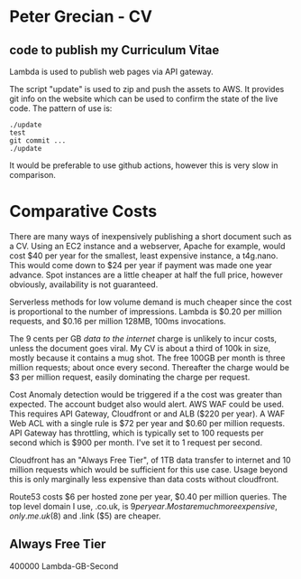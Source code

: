 # Peter Grecian - CV
## code to publish my Curriculum Vitae 
Lambda is used to publish web pages via API gateway.

The script "update" is used to zip and push the assets to AWS.  It provides git info on the website which can be used to confirm the state of the live code.  The pattern of use is:
```
./update
test
git commit ...
./update
```
It would be preferable to use github actions, however this is very slow in comparison.
# Comparative Costs
There are many ways of inexpensively publishing a short document such as a CV.  Using an EC2
instance and a webserver, Apache for example, would cost $40 per year for the smallest, least expensive instance, a t4g.nano.  This would come down to $24 per year if payment was made one year advance.  Spot instances are a little cheaper at half the full price, however obviously, availability is not guaranteed.

Serverless methods for low volume demand is much cheaper since the cost is proportional to the number of impressions.  Lambda is $0.20 per million requests, and $0.16 per million 128MB, 100ms invocations.

The 9 cents per GB *data to the internet* charge is unlikely to incur costs, unless the document goes viral.  My CV is about a third of 100k in size, mostly because it contains a mug shot.  The free 100GB per month is three million requests; about once every second.  Thereafter the charge would be $3 per million request, easily dominating the charge per request.  

Cost Anomaly detection would be triggered if a the cost was greater than expected.  The account budget also would alert.  AWS WAF could be used.  This requires API Gateway, Cloudfront or and ALB ($220 per year).  A WAF Web ACL with a single rule is $72 per year and $0.60 per million requests.  API Gateway has throttling, which is typically set to 100 requests per second which is $900 per month.  I've set it to 1 request per second. 

Cloudfront has an "Always Free Tier", of 1TB data transfer to internet and 10 million requests which would be sufficient for this use case.  Usage beyond this is only marginally less expensive than data costs without cloudfront.

Route53 costs $6 per hosted zone per year, $0.40 per million queries.  The top level domain I use, .co.uk, is $9 per year.  Most are much more expensive, only .me.uk ($8) and .link ($5) are cheaper.  

## Always Free Tier
400000 Lambda-GB-Second
